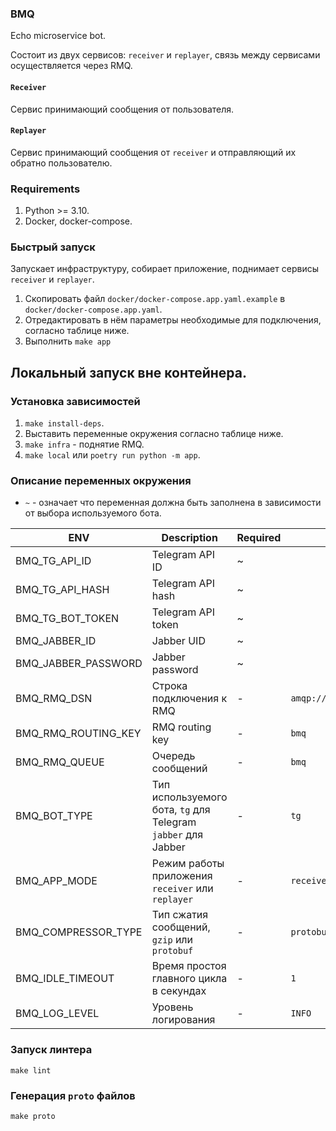 ### BMQ

Echo microservice bot.

Состоит из двух сервисов: `receiver` и `replayer`, связь между сервисами осуществляется через RMQ.

#### `Receiver`

Сервис принимающий сообщения от пользователя.

#### `Replayer`

Сервис принимающий сообщения от `receiver` и отправляющий их обратно пользователю.

### Requirements

1. Python >= 3.10.
2. Docker, docker-compose.

### Быстрый запуск

Запускает инфраструктуру, собирает приложение, поднимает сервисы `receiver` и `replayer`.

1. Скопировать файл `docker/docker-compose.app.yaml.example` в `docker/docker-compose.app.yaml`.
2. Отредактировать в нём параметры необходимые для подключения, согласно таблице ниже.
3. Выполнить `make app`

## Локальный запуск вне контейнера.

### Установка зависимостей

1. `make install-deps`.
2. Выставить переменные окружения согласно таблице ниже.
3. `make infra` - поднятие RMQ.
4. `make local` или `poetry run python -m app`.

### Описание переменных окружения
* `~` - означает что переменная должна быть заполнена в зависимости от выбора используемого бота.

| ENV                 | Description                                                   | Required | Default                           |
|---------------------|---------------------------------------------------------------|----------|-----------------------------------|
| BMQ_TG_API_ID       | Telegram API ID                                               | ~        |                                   |
| BMQ_TG_API_HASH     | Telegram API hash                                             | ~        |                                   |
| BMQ_TG_BOT_TOKEN    | Telegram API token                                            | ~        |                                   |
| BMQ_JABBER_ID       | Jabber UID                                                    | ~        |                                   |
|BMQ_JABBER_PASSWORD  | Jabber password                                               | ~        |                                   |
| BMQ_RMQ_DSN         | Строка подключения к RMQ                                      | -        | `amqp://user:password@127.0.0.1/` |
| BMQ_RMQ_ROUTING_KEY | RMQ routing key                                               | -        | `bmq `                            |
| BMQ_RMQ_QUEUE       | Очередь сообщений                                             | -        | `bmq `                            |
| BMQ_BOT_TYPE        | Тип используемого бота, `tg` для Telegram `jabber` для Jabber | -        | `tg `                             |
| BMQ_APP_MODE        | Режим работы приложения `receiver` или `replayer`             | -        | `receiver `                       |
| BMQ_COMPRESSOR_TYPE | Тип сжатия сообщений, `gzip` или `protobuf`                   | -        | `protobuf`                        |
| BMQ_IDLE_TIMEOUT    | Время простоя главного цикла в секундах                       | -        | `1 `                              |
| BMQ_LOG_LEVEL       | Уровень логирования                                           | -        | `INFO `                           |

### Запуск линтера
`make lint`

### Генерация `proto` файлов
`make proto`